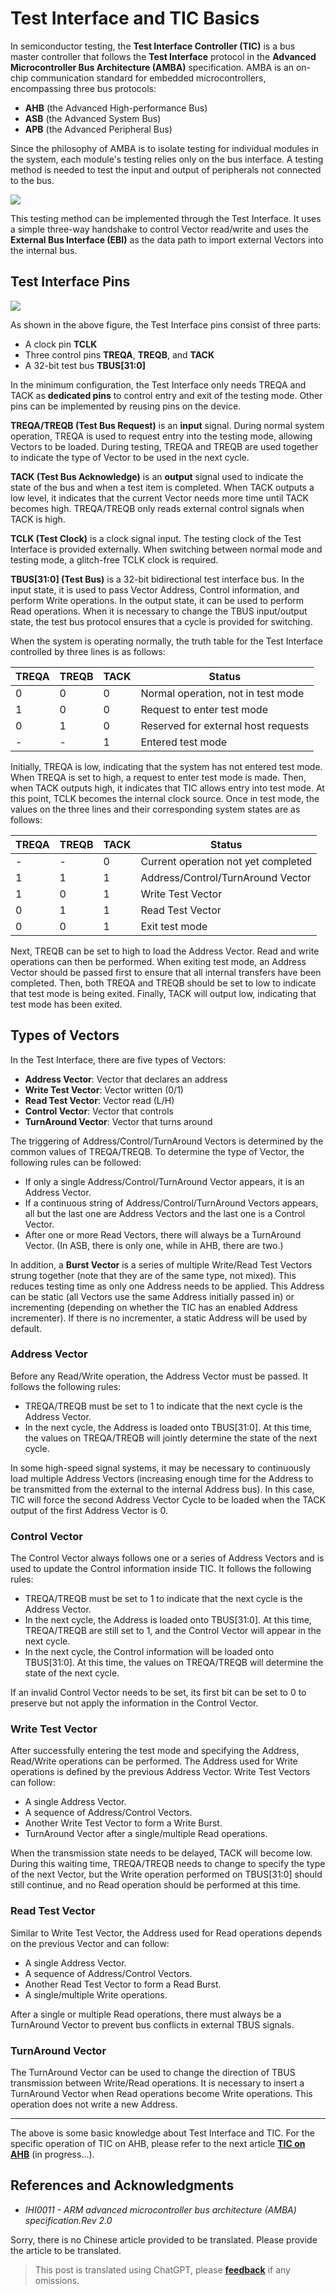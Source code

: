 # Test Interface and TIC Basics

In semiconductor testing, the **Test Interface Controller (TIC)** is a bus master controller that follows the **Test Interface** protocol in the **Advanced Microcontroller Bus Architecture (AMBA)** specification. AMBA is an on-chip communication standard for embedded microcontrollers, encompassing three bus protocols:

- **AHB** (the Advanced High-performance Bus)
- **ASB** (the Advanced System Bus)
- **APB** (the Advanced Peripheral Bus)

Since the philosophy of AMBA is to isolate testing for individual modules in the system, each module's testing relies only on the bus interface. A testing method is needed to test the input and output of peripherals not connected to the bus.

![](https://f004.backblazeb2.com/file/wiki-media/img/202308262214877.png)

This testing method can be implemented through the Test Interface. It uses a simple three-way handshake to control Vector read/write and uses the **External Bus Interface (EBI)** as the data path to import external Vectors into the internal bus.

## Test Interface Pins

![](https://f004.backblazeb2.com/file/wiki-media/img/202308262225257.png)

As shown in the above figure, the Test Interface pins consist of three parts:

- A clock pin **TCLK**
- Three control pins **TREQA**, **TREQB**, and **TACK**
- A 32-bit test bus **TBUS[31:0]**

In the minimum configuration, the Test Interface only needs TREQA and TACK as **dedicated pins** to control entry and exit of the testing mode. Other pins can be implemented by reusing pins on the device.

**TREQA/TREQB (Test Bus Request)** is an **input** signal. During normal system operation, TREQA is used to request entry into the testing mode, allowing Vectors to be loaded. During testing, TREQA and TREQB are used together to indicate the type of Vector to be used in the next cycle.

**TACK (Test Bus Acknowledge)** is an **output** signal used to indicate the state of the bus and when a test item is completed. When TACK outputs a low level, it indicates that the current Vector needs more time until TACK becomes high. TREQA/TREQB only reads external control signals when TACK is high.

**TCLK (Test Clock)** is a clock signal input. The testing clock of the Test Interface is provided externally. When switching between normal mode and testing mode, a glitch-free TCLK clock is required.

**TBUS[31:0] (Test Bus)** is a 32-bit bidirectional test interface bus. In the input state, it is used to pass Vector Address, Control information, and perform Write operations. In the output state, it can be used to perform Read operations. When it is necessary to change the TBUS input/output state, the test bus protocol ensures that a cycle is provided for switching.

When the system is operating normally, the truth table for the Test Interface controlled by three lines is as follows:

| TREQA | TREQB | TACK | Status                    |
| ----- | ----- | ---- | ------------------------- |
| 0     | 0     | 0    | Normal operation, not in test mode |
| 1     | 0     | 0    | Request to enter test mode |
| 0     | 1     | 0    | Reserved for external host requests |
| -     | -     | 1    | Entered test mode |

Initially, TREQA is low, indicating that the system has not entered test mode. When TREQA is set to high, a request to enter test mode is made. Then, when TACK outputs high, it indicates that TIC allows entry into test mode. At this point, TCLK becomes the internal clock source. Once in test mode, the values on the three lines and their corresponding system states are as follows:

| TREQA | TREQB | TACK | Status                              |
| ----- | ----- | ---- | ----------------------------------- |
| -     | -     | 0    | Current operation not yet completed |
| 1     | 1     | 1    | Address/Control/TurnAround Vector   |
| 1     | 0     | 1    | Write Test Vector                   |
| 0     | 1     | 1    | Read Test Vector                    |
| 0     | 0     | 1    | Exit test mode                       |

Next, TREQB can be set to high to load the Address Vector. Read and write operations can then be performed. When exiting test mode, an Address Vector should be passed first to ensure that all internal transfers have been completed. Then, both TREQA and TREQB should be set to low to indicate that test mode is being exited. Finally, TACK will output low, indicating that test mode has been exited.

## Types of Vectors

In the Test Interface, there are five types of Vectors:

- **Address Vector**: Vector that declares an address
- **Write Test Vector**: Vector written (0/1)
- **Read Test Vector**: Vector read (L/H)
- **Control Vector**: Vector that controls
- **TurnAround Vector**: Vector that turns around

The triggering of Address/Control/TurnAround Vectors is determined by the common values of TREQA/TREQB. To determine the type of Vector, the following rules can be followed:

- If only a single Address/Control/TurnAround Vector appears, it is an Address Vector.
- If a continuous string of Address/Control/TurnAround Vectors appears, all but the last one are Address Vectors and the last one is a Control Vector.
- After one or more Read Vectors, there will always be a TurnAround Vector. (In ASB, there is only one, while in AHB, there are two.)

In addition, a **Burst Vector** is a series of multiple Write/Read Test Vectors strung together (note that they are of the same type, not mixed). This reduces testing time as only one Address needs to be applied. This Address can be static (all Vectors use the same Address initially passed in) or incrementing (depending on whether the TIC has an enabled Address incrementer). If there is no incrementer, a static Address will be used by default.

### Address Vector

Before any Read/Write operation, the Address Vector must be passed. It follows the following rules:

- TREQA/TREQB must be set to 1 to indicate that the next cycle is the Address Vector.
- In the next cycle, the Address is loaded onto TBUS[31:0]. At this time, the values on TREQA/TREQB will jointly determine the state of the next cycle.

In some high-speed signal systems, it may be necessary to continuously load multiple Address Vectors (increasing enough time for the Address to be transmitted from the external to the internal Address bus). In this case, TIC will force the second Address Vector Cycle to be loaded when the TACK output of the first Address Vector is 0.

### Control Vector

The Control Vector always follows one or a series of Address Vectors and is used to update the Control information inside TIC. It follows the following rules:

- TREQA/TREQB must be set to 1 to indicate that the next cycle is the Address Vector.
- In the next cycle, the Address is loaded onto TBUS[31:0]. At this time, TREQA/TREQB are still set to 1, and the Control Vector will appear in the next cycle.
- In the next cycle, the Control information will be loaded onto TBUS[31:0]. At this time, the values on TREQA/TREQB will determine the state of the next cycle.

If an invalid Control Vector needs to be set, its first bit can be set to 0 to preserve but not apply the information in the Control Vector.

### Write Test Vector

After successfully entering the test mode and specifying the Address, Read/Write operations can be performed. The Address used for Write operations is defined by the previous Address Vector. Write Test Vectors can follow:

- A single Address Vector.
- A sequence of Address/Control Vectors.
- Another Write Test Vector to form a Write Burst.
- TurnAround Vector after a single/multiple Read operations.

When the transmission state needs to be delayed, TACK will become low. During this waiting time, TREQA/TREQB needs to change to specify the type of the next Vector, but the Write operation performed on TBUS[31:0] should still continue, and no Read operation should be performed at this time.

### Read Test Vector

Similar to Write Test Vector, the Address used for Read operations depends on the previous Vector and can follow:

- A single Address Vector.
- A sequence of Address/Control Vectors.
- Another Read Test Vector to form a Read Burst.
- A single/multiple Write operations.

After a single or multiple Read operations, there must always be a TurnAround Vector to prevent bus conflicts in external TBUS signals.

### TurnAround Vector

The TurnAround Vector can be used to change the direction of TBUS transmission between Write/Read operations. It is necessary to insert a TurnAround Vector when Read operations become Write operations. This operation does not write a new Address.

---

The above is some basic knowledge about Test Interface and TIC. For the specific operation of TIC on AHB, please refer to the next article [**TIC on AHB**](https://wiki-power.com/en/AHB%E4%B8%8A%E7%9A%84TIC) (in progress...).

## References and Acknowledgments

- _IHI0011 - ARM advanced microcontroller bus architecture (AMBA) specification.Rev 2.0_

Sorry, there is no Chinese article provided to be translated. Please provide the article to be translated.

> This post is translated using ChatGPT, please [**feedback**](https://github.com/linyuxuanlin/Wiki_MkDocs/issues/new) if any omissions.